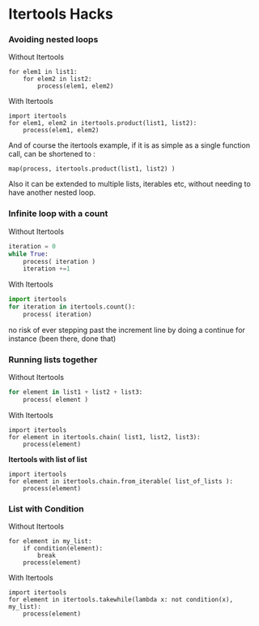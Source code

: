 # Itertools Hacks

### Avoiding nested loops

Without Itertools

```
for elem1 in list1: 	
    for elem2 in list2: 		
        process(elem1, elem2) 
```

With Itertools

```
import itertools 
for elem1, elem2 in itertools.product(list1, list2): 	
    process(elem1, elem2) 
```

And of course the itertools example, if it is as simple as a single function call, can be shortened to :

```
map(process, itertools.product(list1, list2) ) 
```

Also it can be extended to multiple lists, iterables etc, without needing to have another nested loop.

### Infinite loop with a count

Without Itertools

```python
iteration = 0 
while True: 	
    process( iteration ) 	
    iteration +=1 
```

With Itertools

```python
import itertools 
for iteration in itertools.count(): 	
    process( iteration) 
```

no risk of ever stepping past the increment line by doing a continue for instance (been there, done that)



### Running lists together

Without Itertools

```python
for element in list1 + list2 + list3: 	
    process( element ) 
```

With Itertools

```
import itertools 
for element in itertools.chain( list1, list2, list3): 	
    process(element) 
```

**Itertools with list of list**

```
import itertools 
for element in itertools.chain.from_iterable( list_of_lists ): 	
    process(element) 
```

### List with Condition

Without Itertools

```
for element in my_list:    
    if condition(element): 		
        break    
    process(element) 
```

With Itertools

```
import itertools 
for element in itertools.takewhile(lambda x: not condition(x), my_list): 	
    process(element) 
```

